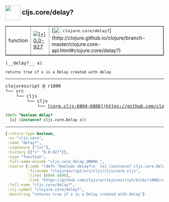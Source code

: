 ## <img width="48px" valign="middle" src="http://i.imgur.com/Hi20huC.png"> cljs.core/delay?

 <table border="1">
<tr>
<td>function</td>
<td><a href="https://github.com/cljsinfo/api-refs/tree/0.0-927"><img valign="middle" alt="[+] 0.0-927" src="https://img.shields.io/badge/+-0.0--927-lightgrey.svg"></a> </td>
<td>
[<img height="24px" valign="middle" src="http://i.imgur.com/1GjPKvB.png"> <samp>clojure.core/delay?</samp>](http://clojure.github.io/clojure/branch-master/clojure.core-api.html#clojure.core/delay?)
</td>
</tr>
</table>

 <samp>
(__delay?__ x)<br>
</samp>

```
returns true if x is a Delay created with delay
```

---

 <pre>
clojurescript @ r1806
└── src
    └── cljs
        └── cljs
            └── <ins>[core.cljs:6804-6806](https://github.com/clojure/clojurescript/blob/r1806/src/cljs/cljs/core.cljs#L6804-L6806)</ins>
</pre>

```clj
(defn ^boolean delay?
  [x] (instance? cljs.core.Delay x))
```


---

```clj
{:return-type boolean,
 :ns "cljs.core",
 :name "delay?",
 :signature ["[x]"],
 :history [["+" "0.0-927"]],
 :type "function",
 :full-name-encode "cljs.core_delay_QMARK_",
 :source {:code "(defn ^boolean delay?\n  [x] (instance? cljs.core.Delay x))",
          :filename "clojurescript/src/cljs/cljs/core.cljs",
          :lines [6804 6806],
          :link "https://github.com/clojure/clojurescript/blob/r1806/src/cljs/cljs/core.cljs#L6804-L6806"},
 :full-name "cljs.core/delay?",
 :clj-symbol "clojure.core/delay?",
 :docstring "returns true if x is a Delay created with delay"}

```
